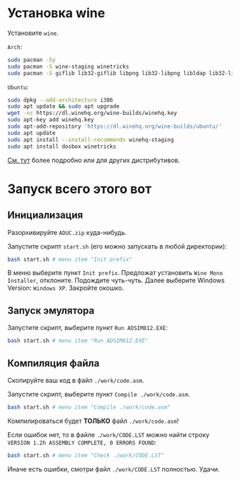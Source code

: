 # Установка wine

Установите `wine`.

`Arch`:

``` bash
sudo pacman -Sy
sudo pacman -S wine-staging winetricks
sudo pacman -S giflib lib32-giflib libpng lib32-libpng libldap lib32-libldap gnutls lib32-gnutls mpg123 lib32-mpg123 openal lib32-openal v4l-utils lib32-v4l-utils libpulse lib32-libpulse alsa-plugins lib32-alsa-plugins alsa-lib lib32-alsa-lib libjpeg-turbo lib32-libjpeg-turbo libxcomposite lib32-libxcomposite libxinerama lib32-libxinerama ncurses lib32-ncurses opencl-icd-loader lib32-opencl-icd-loader libxslt lib32-libxslt libva lib32-libva gtk3 lib32-gtk3 gst-plugins-base-libs lib32-gst-plugins-base-libs vulkan-icd-loader lib32-vulkan-icd-loader cups samba dosbox
```

`Ubuntu`:

``` bash
sudo dpkg --add-architecture i386
sudo apt update && sudo apt upgrade
wget -nc https://dl.winehq.org/wine-builds/winehq.key
sudo apt-key add winehq.key
sudo apt-add-repository 'https://dl.winehq.org/wine-builds/ubuntu/'
sudo apt update
sudo apt install --install-recommends winehq-staging
sudo apt install dosbox winetricks
```

[См. тут](https://www.gloriouseggroll.tv/how-to-get-out-of-wine-dependency-hell/) более подробно или для других дистрибутивов.



# Запуск всего этого вот

## Инициализация

Разорхивируйте `ADUC.zip` куда-нибудь.

Запустите скрипт `start.sh` (его можно запускать в любой директории):

``` bash
bash start.sh # menu item "Init prefix"
```

В меню выберите пункт `Init prefix`. Предложат установить `Wine Mono Installer`, отклоните. Подождите чуть-чуть. Далее выберите Windows Version: `Windows XP`. Закройте окошко.

## Запуск эмулятора

Запустите скрипт, выберите пункт `Run ADSIM812.EXE`:

``` bash
bash start.sh # menu item "Run ADSIM812.EXE"
```

## Компиляция файла

Скопируйте ваш код в файл `./work/code.asm`.

Запустите скрипт, выберите пункт `Compile ./work/code.asm`.

``` bash
bash start.sh # menu item "Compile ./work/code.asm"
```

Компилироваться будет **ТОЛЬКО** файл `./work/code.asm`!

Если ошибок нет, то в файле `./work/CODE.LST` можно найти строку `VERSION 1.2h ASSEMBLY COMPLETE, 0 ERRORS FOUND`:

``` bash
bash start.sh # menu item "Check ./work/CODE.LST"
```

Иначе есть ошибки, смотри файл `./work/CODE.LST` полностью. Удачи.
